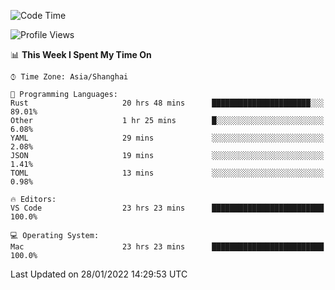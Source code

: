 <!--START_SECTION:waka-->
![Code Time](http://img.shields.io/badge/Code%20Time-962%20hrs%2028%20mins-blue)

![Profile Views](http://img.shields.io/badge/Profile%20Views-5-blue)

📊 **This Week I Spent My Time On** 

```text
⌚︎ Time Zone: Asia/Shanghai

💬 Programming Languages: 
Rust                     20 hrs 48 mins      ██████████████████████░░░   89.01% 
Other                    1 hr 25 mins        █░░░░░░░░░░░░░░░░░░░░░░░░   6.08% 
YAML                     29 mins             ░░░░░░░░░░░░░░░░░░░░░░░░░   2.08% 
JSON                     19 mins             ░░░░░░░░░░░░░░░░░░░░░░░░░   1.41% 
TOML                     13 mins             ░░░░░░░░░░░░░░░░░░░░░░░░░   0.98%

🔥 Editors: 
VS Code                  23 hrs 23 mins      █████████████████████████   100.0%

💻 Operating System: 
Mac                      23 hrs 23 mins      █████████████████████████   100.0%

```


 Last Updated on 28/01/2022 14:29:53 UTC
<!--END_SECTION:waka-->
